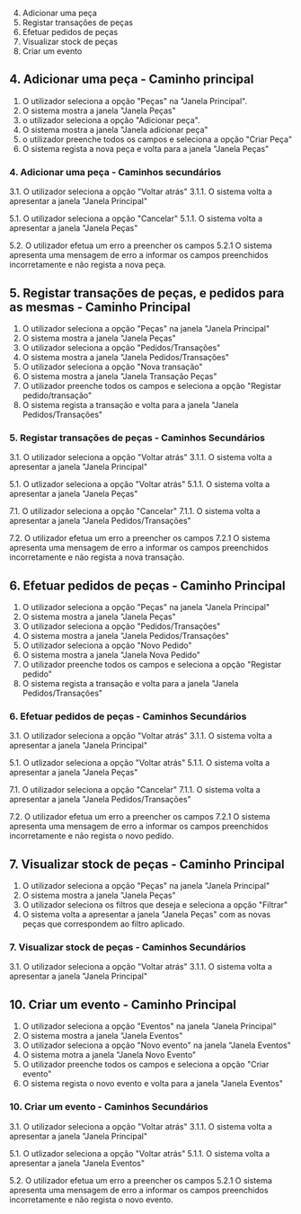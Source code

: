 4. Adicionar uma peça
5. Registar transações de peças
6. Efetuar pedidos de peças
7. Visualizar stock de peças
10. Criar um evento


## 4. Adicionar uma peça - Caminho principal

1. O utilizador seleciona a opção "Peças" na "Janela Principal".
2. O sistema mostra a janela "Janela Peças"
3. o utilizador seleciona a opção "Adicionar peça".
4. O sistema mostra a janela "Janela adicionar peça"
5. o utilizador preenche todos os campos e seleciona a opção "Criar Peça"
6. O sistema regista a nova peça e volta para a janela "Janela Peças"

### 4. Adicionar uma peça - Caminhos secundários

3.1. O utilizador seleciona a opção "Voltar atrás"
3.1.1. O sistema volta a apresentar a janela "Janela Principal"

5.1. O utilizador seleciona a opção "Cancelar"
5.1.1. O sistema volta a apresentar a janela "Janela Peças"

5.2. O utilizador efetua um erro a preencher os campos
5.2.1 O sistema apresenta uma mensagem de erro a informar os campos preenchidos incorretamente e não regista a nova peça.


## 5. Registar transações de peças, e pedidos para as mesmas - Caminho Principal

1. O utilizador seleciona a opção "Peças" na janela "Janela Principal"
2. O sistema mostra a janela "Janela Peças"
3. O utilizador seleciona a opção "Pedidos/Transações"
4. O sistema mostra a janela "Janela Pedidos/Transações"
5. O utilizador seleciona a opção "Nova transação"
6. O sistema mostra a janela "Janela Transação Peças"
7. O utilizador preenche todos os campos e seleciona a opção "Registar pedido/transação"
8. O sistema regista a transação e volta para a janela "Janela Pedidos/Transações"

### 5. Registar transações de peças - Caminhos Secundários

3.1. O utilizador seleciona a opção "Voltar atrás"
3.1.1. O sistema volta a apresentar a janela "Janela Principal"

5.1. O utlizador seleciona a opção "Voltar atrás"
5.1.1. O sistema volta a apresentar a janela "Janela Peças"

7.1. O utilizador seleciona a opção "Cancelar"
7.1.1. O sistema volta a apresentar a janela "Janela Pedidos/Transações"

7.2. O utilizador efetua um erro a preencher os campos
7.2.1 O sistema apresenta uma mensagem de erro a informar os campos preenchidos incorretamente e não regista a nova transação.

## 6. Efetuar pedidos de peças - Caminho Principal

1. O utilizador seleciona a opção "Peças" na janela "Janela Principal"
2. O sistema mostra a janela "Janela Peças"
3. O utilizador seleciona a opção "Pedidos/Transações"
4. O sistema mostra a janela "Janela Pedidos/Transações"
5. O utilizador seleciona a opção "Novo Pedido"
6. O sistema mostra a janela "Janela Nova Pedido"
7. O utilizador preenche todos os campos e seleciona a opção "Registar pedido"
8. O sistema regista a transação e volta para a janela "Janela Pedidos/Transações"

### 6. Efetuar pedidos de peças - Caminhos Secundários


3.1. O utilizador seleciona a opção "Voltar atrás"
3.1.1. O sistema volta a apresentar a janela "Janela Principal"

5.1. O utlizador seleciona a opção "Voltar atrás"
5.1.1. O sistema volta a apresentar a janela "Janela Peças"

7.1. O utilizador seleciona a opção "Cancelar"
7.1.1. O sistema volta a apresentar a janela "Janela Pedidos/Transações"

7.2. O utilizador efetua um erro a preencher os campos
7.2.1 O sistema apresenta uma mensagem de erro a informar os campos preenchidos incorretamente e não regista o novo pedido.


## 7. Visualizar stock de peças - Caminho Principal

1. O utilizador seleciona a opção "Peças" na janela "Janela Principal"
2. O sistema mostra a janela "Janela Peças"
3. O utilizador seleciona os filtros que deseja e seleciona a opção "Filtrar"
4. O sistema volta a apresentar a janela "Janela Peças" com as novas peças que correspondem ao filtro aplicado.

### 7. Visualizar stock de peças - Caminhos Secundários

3.1. O utilizador seleciona a opção "Voltar atrás"
3.1.1. O sistema volta a apresentar a janela "Janela Principal"


## 10. Criar um evento - Caminho Principal

1. O utilizador seleciona a opção "Eventos" na janela "Janela Principal"
2. O sistema mostra a janela "Janela Eventos"
3. O utilizador seleciona a opção "Novo evento" na janela "Janela Eventos"
4. O sistema motra a janela "Janela Novo Evento"
5. O utilizador preenche todos os campos e seleciona a opção "Criar evento"
6. O sistema regista o novo evento e volta para a janela "Janela Eventos"

### 10. Criar um evento - Caminhos Secundários

3.1. O utilizador seleciona a opção "Voltar atrás"
3.1.1. O sistema volta a apresentar a janela "Janela Principal"

5.1. O utlizador seleciona a opção "Voltar atrás"
5.1.1. O sistema volta a apresentar a janela "Janela Eventos"

5.2. O utilizador efetua um erro a preencher os campos
5.2.1 O sistema apresenta uma mensagem de erro a informar os campos preenchidos incorretamente e não regista o novo evento.
